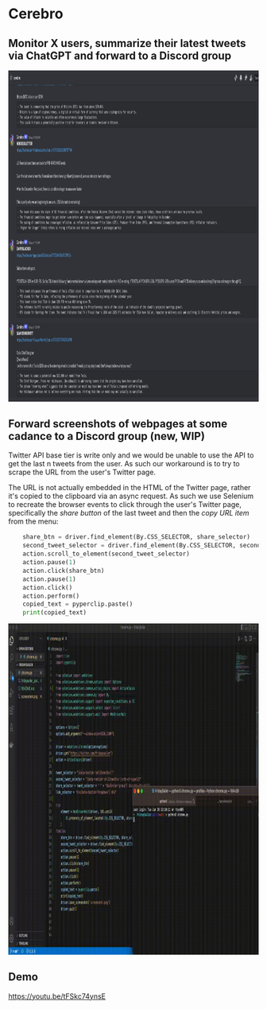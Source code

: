 # Cerebro

## Monitor X users, summarize their latest tweets via ChatGPT and forward to a Discord group

<img src="assets/demo.png" width="1024" height="665.6"/>

## Forward screenshots of webpages at some cadance to a Discord group (new, WIP)

Twitter API base tier is write only and we would be unable to use the API to get the last n tweets from the user. As such our workaround is to try to scrape the URL from the user's Twitter page. 

The URL is not actually embedded in the HTML of the Twitter page, rather it's copied to the clipboard via an async request. As such we use Selenium to recreate the browser events to click through the user's Twitter page, specifically the *share button* of the last tweet and then the *copy URL item* from the menu:

```python
    share_btn = driver.find_element(By.CSS_SELECTOR, share_selector)
    second_tweet_selector = driver.find_element(By.CSS_SELECTOR, second_tweet_selector)
    action.scroll_to_element(second_tweet_selector)
    action.pause(1)
    action.click(share_btn)
    action.pause(1)
    action.click()
    action.perform()
    copied_text = pyperclip.paste()
    print(copied_text)
```

<img src="assets/fridaysailor_parse.gif" width="1024" height="665.6"/>

## Demo
https://youtu.be/tFSkc74ynsE